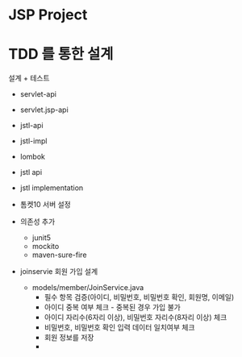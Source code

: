 # JSP Project 


# TDD 를 통한 설계
설계 + 테스트 
- servlet-api
- servlet.jsp-api
- jstl-api
- jstl-impl
- lombok
- jstl api
- jstl implementation

- 톰켓10 서버 설정 

- 의존성 추가 
    - junit5
    - mockito
    - maven-sure-fire 

- joinservie 회원 가입 설계
  - models/member/JoinService.java
    - 필수 항목 검증(아이디, 비밀번호, 비밀번호 확인, 회원명, 이메일)
    - 아이디 중복 여부 체크 - 중복된 경우 가입 불가
    - 아이디 자리수(6자리 이상), 비밀번호 자리수(8자리 이상) 체크
    - 비밀번호, 비밀번호 확인 입력 데이터 일치여부 체크
    - 회원 정보를 저장
    - 